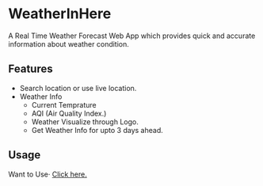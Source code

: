 # WeatherInHere

A Real Time Weather Forecast Web App which provides quick and accurate information about weather condition. </br>

## Features
- Search location or use live location.
- Weather Info
    - Current Temprature
    - AQI (Air Quality Index.)
    - Weather Visualize through Logo.
    - Get Weather Info for upto 3 days ahead.

## Usage
Want to Use· <a href="https://weatherinhere.cyclic.app/" target="_blank">Click here.</a>
